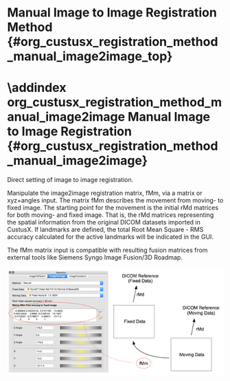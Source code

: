 Manual Image to Image Registration Method {#org_custusx_registration_method_manual_image2image_top}
===================

\addindex org_custusx_registration_method_manual_image2image
Manual Image to Image Registration {#org_custusx_registration_method_manual_image2image}
===========================================================

Direct setting of image to image registration.

Manipulate the image2image registration matrix, fMm, via a matrix or xyz+angles input.
The matrix fMm describes the movement from moving- to fixed image. The starting point for the movement is the initial rMd matrices for both moving- and fixed image.
That is, the rMd matrices representing the spatial information from the original DICOM datasets imported in CustusX. If landmarks are defined, the total Root Mean Square - RMS accuracy calculated for the active landmarks will be indicated in the GUI.

The fMm matrix input is compatible with resulting fusion matrices from external tools like Siemens Syngo Image Fusion/3D Roadmap.

![Image-to-image registration widget](I2I_registration_widget.png "Image-to-image registration widget")
